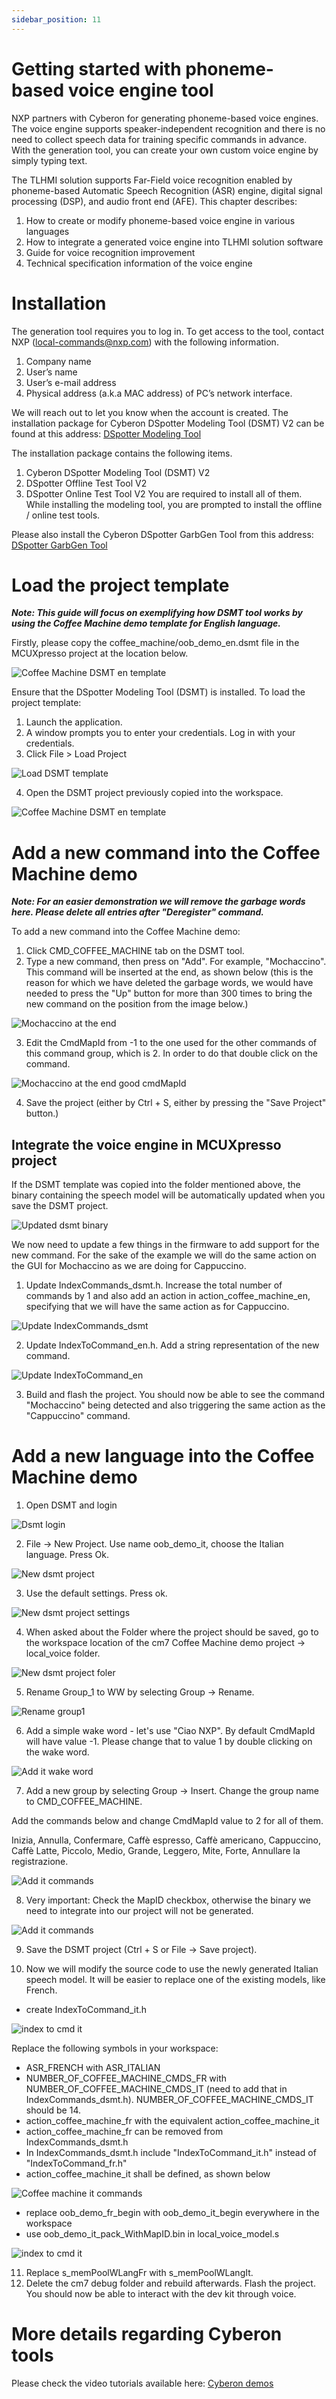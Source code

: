 ```yaml
---
sidebar_position: 11
---
```


# Getting started with phoneme-based voice engine tool

NXP partners with Cyberon for generating phoneme-based voice engines. The voice engine supports speaker-independent recognition and there is no need to collect speech data for training specific commands in advance. With the generation tool, you can create your own custom voice engine by simply typing text.

The TLHMI solution supports Far-Field voice recognition enabled by phoneme-based Automatic Speech Recognition (ASR) engine, digital signal processing (DSP), and audio front end (AFE).
This chapter describes:
1. How to create or modify phoneme-based voice engine in various languages
2. How to integrate a generated voice engine into TLHMI solution software
3. Guide for voice recognition improvement
4. Technical specification information of the voice engine

# Installation

The generation tool requires you to log in. To get access to the tool, contact NXP (local-commands@nxp.com) with the following information.
1. Company name
2. User’s name
3. User’s e-mail address
4. Physical address (a.k.a MAC address) of PC’s network interface.

We will reach out to let you know when the account is created.
The installation package for Cyberon DSpotter Modeling Tool (DSMT) V2 can be found at this address: [DSpotter Modeling Tool](https://tool.cyberon.com.tw/DSMT_V2/index.php?lang=en)

The installation package contains the following items.
1. Cyberon DSpotter Modeling Tool (DSMT) V2
2. DSpotter Offline Test Tool V2
3. DSpotter Online Test Tool V2
You are required to install all of them.
While installing the modeling tool, you are prompted to install the offline / online test tools.

Please also install the Cyberon DSpotter GarbGen Tool from this address: [DSpotter GarbGen Tool](https://tool.cyberon.com.tw/DSpotterGarbGenTool/index.php?lang=en)

# Load the project template

***Note: This guide will focus on exemplifying how DSMT tool works by using the Coffee Machine demo template for English language.***

Firstly, please copy the coffee_machine/oob_demo_en.dsmt file in the MCUXpresso project at the location below.

![Coffee Machine DSMT en template](img/copy_dsmt_in_mcux.png)

Ensure that the DSpotter Modeling Tool (DSMT) is installed.
To load the project template:
1. Launch the application.
2. A window prompts you to enter your credentials. Log in with your credentials.
3. Click File > Load Project

![Load DSMT template](img/load_dsmt_template.png)

4. Open the DSMT project previously copied into the workspace.

![Coffee Machine DSMT en template](img/dsmt_coffee_machine_en_template.png)


# Add a new command into the Coffee Machine demo

***Note: For an easier demonstration we will remove the garbage words here. Please delete all entries after "Deregister" command.***

To add a new command into the Coffee Machine demo:
1. Click CMD_COFFEE_MACHINE tab on the DSMT tool.
2. Type a new command, then press on "Add". For example, "Mochaccino". This command will be inserted at the end, as shown below (this is the reason for which we have deleted the garbage words, we would have needed to press the "Up" button for more than 300 times to bring the new command on the position from the image below.)
<!-- I don't understand the intent behind the words in the parenthetical -->

![Mochaccino at the end](img/mochaccino_at_the_end.png)

3. Edit the CmdMapId from -1 to the one used for the other commands of this command group, which is 2. In order to do that double click on the command.

![Mochaccino at the end good cmdMapId](img/mochaccino_at_the_end_good_cmdMapId.png)

4. Save the project (either by Ctrl + S, either by pressing the "Save Project" button.)

## Integrate the voice engine in MCUXpresso project

If the DSMT template was copied into the folder mentioned above, the binary containing the speech model will be automatically updated when you save the DSMT project.

![Updated dsmt binary](img/binary_generated.png)

We now need to update a few things in the firmware to add support for the new command. For the sake of the example we will do the same action on the GUI for Mochaccino as we are doing for Cappuccino.

1. Update IndexCommands_dsmt.h. Increase the total number of commands by 1 and also add an action in action_coffee_machine_en, specifying that we will have the same action as for Cappuccino.

![Update IndexCommands_dsmt](img/file_update1.png)

2. Update IndexToCommand_en.h. Add a string representation of the new command.

![Update IndexToCommand_en](img/file_update2.png)

3. Build and flash the project. You should now be able to see the command "Mochaccino" being detected and also triggering the same action as the "Cappuccino" command.


# Add a new language into the Coffee Machine demo

1. Open DSMT and login

![Dsmt login](img/dsmt_login.png)

2. File -> New Project. Use name oob_demo_it, choose the Italian language. Press Ok.

![New dsmt project](img/new_project_dsmt_italian.png)

3. Use the default settings. Press ok.

![New dsmt project settings](img/new_project_dsmt_italian_settings.png)

4. When asked about the Folder where the project should be saved, go to the workspace location of the cm7 Coffee Machine demo project -> local_voice folder.

![New dsmt project foler](img/oob_demo_it_folder.png)

5. Rename Group_1 to WW by selecting Group -> Rename.

![Rename group1](img/rename_group1_to_ww.png)

6. Add a simple wake word - let's use "Ciao NXP". By default CmdMapId will have value -1. Please change that to value 1 by double clicking on the wake word.

![Add it wake word](img/change_cmdmapid_for_it_ww.png)

7. Add a new group by selecting Group -> Insert. Change the group name to CMD_COFFEE_MACHINE.

Add the commands below and change CmdMapId value to 2 for all of them.

Inizia, Annulla, Confermare, Caffè espresso, Caffè americano, Cappuccino, Caffè Latte, Piccolo, Medio, Grande, Leggero, Mite, Forte, Annullare la registrazione.

![Add it commands](img/add_it_commands.png)

8. Very important: Check the MapID checkbox, otherwise the binary we need to integrate into our project will not be generated.

![Add it commands](img/MapID_checkbox.png)

9. Save the DSMT project (Ctrl + S or File -> Save project).

10. Now we will modify the source code to use the newly generated Italian speech model. It will be easier to replace one of the existing models, like French.

- create IndexToCommand_it.h

![index to cmd it](img/it_dsmt_models.png)

Replace the following symbols in your workspace:
- ASR_FRENCH with ASR_ITALIAN
- NUMBER_OF_COFFEE_MACHINE_CMDS_FR with NUMBER_OF_COFFEE_MACHINE_CMDS_IT (need to add that in IndexCommands_dsmt.h). NUMBER_OF_COFFEE_MACHINE_CMDS_IT should be 14.
- action_coffee_machine_fr with the equivalent action_coffee_machine_it
- action_coffee_machine_fr can be removed from IndexCommands_dsmt.h
- In IndexCommands_dsmt.h include "IndexToCommand_it.h" instead of "IndexToCommand_fr.h"
- action_coffee_machine_it shall be defined, as shown below

![Coffee machine it commands](img/it_supported_commands.png)

- replace oob_demo_fr_begin with oob_demo_it_begin everywhere in the workspace
- use oob_demo_it_pack_WithMapID.bin in local_voice_model.s

![index to cmd it](img/move_to_French_from_englsih.png)

11. Replace s_memPoolWLangFr with s_memPoolWLangIt.
12. Delete the cm7 debug folder and rebuild afterwards. Flash the project. You should now be able to interact with the dev kit through voice.

# More details regarding Cyberon tools

Please check the video tutorials available here: [Cyberon demos](https://www.youtube.com/playlist?list=PLTEknqO5GAbrDX5NMs-P6b9THWwamgVBo)

